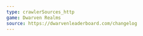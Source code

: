 ```yaml
---
type: crawlerSources_http
game: Dwarven Realms
source: https://dwarvenleaderboard.com/changelog
---
```

